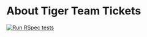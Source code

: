 # About Tiger Team Tickets


[![Run RSpec tests](https://github.com/mlaguren/tiger-team-tickets/actions/workflows/rspec.yml/badge.svg)](https://github.com/mlaguren/tiger-team-tickets/actions/workflows/rspec.yml)
